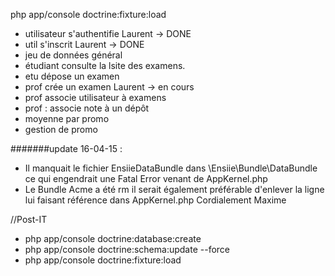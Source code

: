 php app/console doctrine:fixture:load

- utilisateur s'authentifie Laurent -> DONE
- util s'inscrit Laurent -> DONE 
- jeu de données général  
- étudiant consulte la lsite des examens. 
- etu dépose un examen
- prof crée un examen Laurent -> en cours 
- prof associe utilisateur à examens
- prof : associe note à un dépôt 
- moyenne par promo
- gestion de promo

#######update 16-04-15 :

- Il manquait le fichier EnsiieDataBundle dans \Ensiie\Bundle\DataBundle ce qui engendrait une Fatal Error venant de AppKernel.php
- Le Bundle Acme a été rm il serait également préférable d'enlever la ligne lui faisant référence dans AppKernel.php 
Cordialement Maxime

//Post-IT

- php app/console doctrine:database:create
- php app/console doctrine:schema:update --force
- php app/console doctrine:fixture:load
